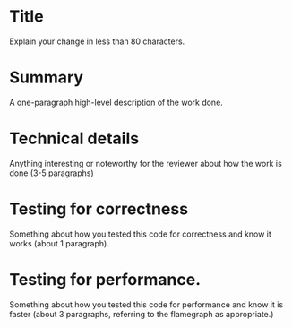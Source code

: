 # Title

Explain your change in less than 80 characters.

# Summary

A one-paragraph high-level description of the work done.

# Technical details

Anything interesting or noteworthy for the reviewer about how the work is done (3-5 paragraphs)

# Testing for correctness

Something about how you tested this code for correctness and know it works (about 1 paragraph).

# Testing for performance.

Something about how you tested this code for performance and know it is faster (about 3 paragraphs, referring to the flamegraph as appropriate.)
